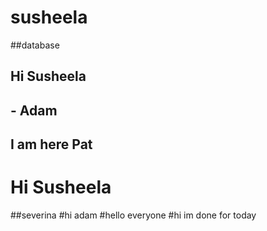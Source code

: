 # susheela
##database
## Hi Susheela
## - Adam
## I am here Pat
# Hi Susheela
##severina
#hi adam 
#hello everyone
#hi im done for today
